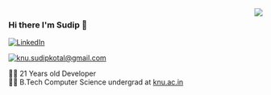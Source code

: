 <img align='right' src="https://github-readme-stats.vercel.app/api?username=sudipkotal&show_icons=true">

### Hi there I'm Sudip :lemon:

[![LinkedIn](https://img.shields.io/static/v1?label=sudip-kotal&message=%20&color=orange&logo=Linkedin&style=flat-square&logoColor=white)](https://www.linkedin.com/in/sudip-kotal/)

[![knu.sudipkotal@gmail.com](https://img.shields.io/static/v1?label=knu.sudipkotal@gmail.com&message=%20&color=red&logo=gmail&style=flat-square&logoColor=white)](mailto:knu.sudipkotal@gmail.com)
  
  
👨‍💻 21 Years old Developer  
👨‍🎓 B.Tech Computer Science undergrad at [knu.ac.in](https://www.knu.ac.in/)
